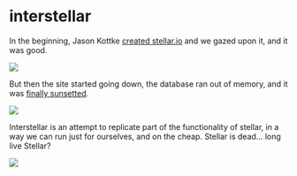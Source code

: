 # interstellar

In the beginning, Jason Kottke [created stellar.io](http://kottke.org/11/03/introducing-stellar) and we gazed upon it, and it was good.

![](https://i.ytimg.com/vi/03rALNASWJw/maxresdefault.jpg)

But then the site started going down, the database ran out of memory, and it was [finally sunsetted](http://stellar-status.tumblr.com/post/147805983872/our-incredible-journey).

![](https://i.ytimg.com/vi/ahlm-91krew/hqdefault.jpg)

Interstellar is an attempt to replicate part of the functionality of stellar, in a way we can run just for ourselves, and on the cheap.  Stellar is dead... long live Stellar?

![](https://hphucng.files.wordpress.com/2015/07/vlcsnap-2015-07-07-03h24m56s328.jpg)

